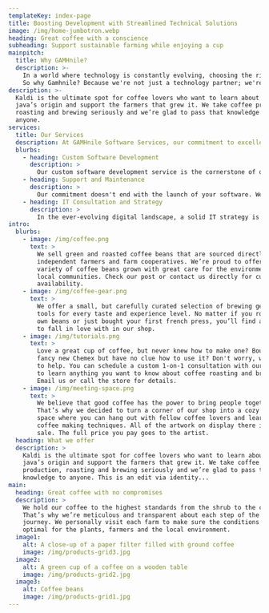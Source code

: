 ```yaml
---
templateKey: index-page
title: Boosting Development with Streamlined Technical Solutions
image: /img/home-jumbotron.webp
heading: Great coffee with a conscience
subheading: Support sustainable farming while enjoying a cup
mainpitch:
  title: Why GAMHnile?
  description: >-
    In a world where technology is constantly evolving, choosing the right partner is critical. Gamhnile Software Services combines expertise, innovation, and customer focus to help your business thrive in the digital age. Join hands with us to experience the difference and elevate your technology solutions.
    So why Gamhnile? Because we're not just a technology partner; we're your pathway to success.
description: >-
  Kaldi is the ultimate spot for coffee lovers who want to learn about their
  java’s origin and support the farmers that grew it. We take coffee production,
  roasting and brewing seriously and we’re glad to pass that knowledge to
  anyone.
services:
  title: Our Services
  description: At GAMHnile Software Services, our commitment to excellence extends to the diverse range of services we offer. We understand that every business is unique, and we tailor our solutions to meet your specific needs. Explore our services, each designed to empower your success.
  blurbs:
    - heading: Custom Software Development
      description: >
        Our custom software development service is the cornerstone of our expertise. We work closely with you to design, develop, and deploy tailor-made solutions that perfectly fit your requirements. Whether you need a mobile app, web platform, or a specialized software application, our team of experts is here to turn your vision into reality.
    - heading: Support and Maintenance
      description: >
        Our commitment doesn't end with the launch of your software. We provide comprehensive support and maintenance services to ensure your systems run smoothly, efficiently, and securely. Our dedicated support team is always ready to address issues, implement updates, and provide ongoing assistance, allowing you to focus on your core business activities.
    - heading: IT Consultation and Strategy
      description: >
        In the ever-evolving digital landscape, a solid IT strategy is essential for success. Our IT consultation service helps you navigate the complex world of technology. We offer strategic guidance to optimize your IT infrastructure, improve security, and implement innovative solutions that give your business a competitive edge.
intro:
  blurbs:
    - image: /img/coffee.png
      text: >
        We sell green and roasted coffee beans that are sourced directly from
        independent farmers and farm cooperatives. We’re proud to offer a
        variety of coffee beans grown with great care for the environment and
        local communities. Check our post or contact us directly for current
        availability.
    - image: /img/coffee-gear.png
      text: >
        We offer a small, but carefully curated selection of brewing gear and
        tools for every taste and experience level. No matter if you roast your
        own beans or just bought your first french press, you’ll find a gadget
        to fall in love with in our shop.
    - image: /img/tutorials.png
      text: >
        Love a great cup of coffee, but never knew how to make one? Bought a
        fancy new Chemex but have no clue how to use it? Don't worry, we’re here
        to help. You can schedule a custom 1-on-1 consultation with our baristas
        to learn anything you want to know about coffee roasting and brewing.
        Email us or call the store for details.
    - image: /img/meeting-space.png
      text: >
        We believe that good coffee has the power to bring people together.
        That’s why we decided to turn a corner of our shop into a cozy meeting
        space where you can hang out with fellow coffee lovers and learn about
        coffee making techniques. All of the artwork on display there is for
        sale. The full price you pay goes to the artist.
  heading: What we offer
  description: >
    Kaldi is the ultimate spot for coffee lovers who want to learn about their
    java’s origin and support the farmers that grew it. We take coffee
    production, roasting and brewing seriously and we’re glad to pass that
    knowledge to anyone. This is an edit via identity...
main:
  heading: Great coffee with no compromises
  description: >
    We hold our coffee to the highest standards from the shrub to the cup.
    That’s why we’re meticulous and transparent about each step of the coffee’s
    journey. We personally visit each farm to make sure the conditions are
    optimal for the plants, farmers and the local environment.
  image1:
    alt: A close-up of a paper filter filled with ground coffee
    image: /img/products-grid3.jpg
  image2:
    alt: A green cup of a coffee on a wooden table
    image: /img/products-grid2.jpg
  image3:
    alt: Coffee beans
    image: /img/products-grid1.jpg
---
```

